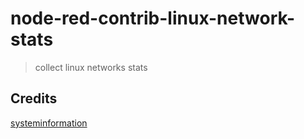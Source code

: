 node-red-contrib-linux-network-stats
===

> collect linux networks stats

## Credits

[systeminformation](https://github.com/sebhildebrandt/systeminformation)
